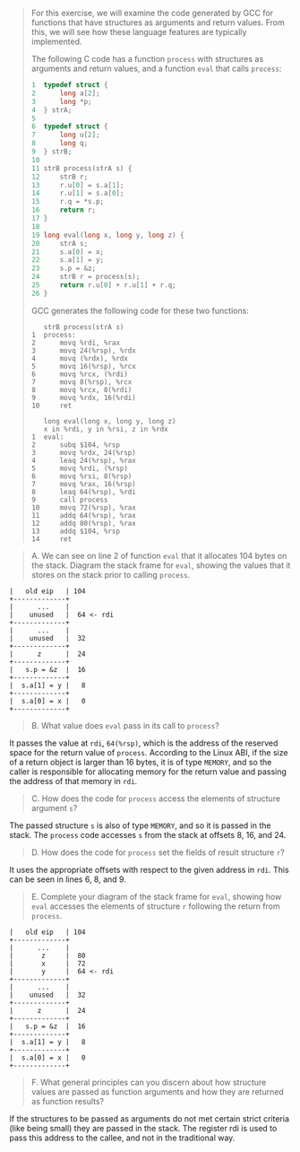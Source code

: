 > For this exercise, we will examine the code generated by GCC for functions
> that have structures as arguments and return values. From this, we will see
> how these language features are typically implemented.
>
> The following C code has a function `process` with structures as arguments and
> return values, and a function `eval` that calls `process`:
> 
> ```C
> 1  typedef struct {
> 2      long a[2];
> 3      long *p;
> 4  } strA;
> 5
> 6  typedef struct {
> 7      long u[2];
> 8      long q;
> 9  } strB;
> 10
> 11 strB process(strA s) {
> 12     strB r;
> 13     r.u[0] = s.a[1];
> 14     r.u[1] = s.a[0];
> 15     r.q = *s.p;
> 16     return r;
> 17 }
> 18
> 19 long eval(long x, long y, long z) {
> 20     strA s;
> 21     s.a[0] = x;
> 22     s.a[1] = y;
> 23     s.p = &z;
> 24     strB r = process(s);
> 25     return r.u[0] + r.u[1] + r.q;
> 26 }
> ```
> 
> GCC generates the following code for these two functions:
> 
> ```Assembly
>    strB process(strA s)
> 1  process:
> 2      movq %rdi, %rax
> 3      movq 24(%rsp), %rdx
> 4      movq (%rdx), %rdx
> 5      movq 16(%rsp), %rcx
> 6      movq %rcx, (%rdi)
> 7      movq 8(%rsp), %rcx
> 8      movq %rcx, 8(%rdi)
> 9      movq %rdx, 16(%rdi)
> 10     ret
> ```
> 
> ```Assembly
>    long eval(long x, long y, long z)
>    x in %rdi, y in %rsi, z in %rdx
> 1  eval:
> 2      subq $104, %rsp
> 3      movq %rdx, 24(%rsp)
> 4      leaq 24(%rsp), %rax
> 5      movq %rdi, (%rsp)
> 6      movq %rsi, 8(%rsp)
> 7      movq %rax, 16(%rsp)
> 8      leaq 64(%rsp), %rdi
> 9      call process
> 10     movq 72(%rsp), %rax
> 11     addq 64(%rsp), %rax
> 12     addq 80(%rsp), %rax
> 13     addq $104, %rsp
> 14     ret
> ```

> A. We can see on line 2 of function `eval` that it allocates 104 bytes on the
> stack. Diagram the stack frame for `eval`, showing the values that it stores
> on the stack prior to calling `process`.

```
|   old eip   | 104
+-------------+
|      ...    |
|    unused   |  64 <- rdi
+-------------+
|      ...    |
|    unused   |  32
+-------------+
|      z      |  24
+-------------+
|   s.p = &z  |  16
+-------------+
|  s.a[1] = y |   8
+-------------+
|  s.a[0] = x |   0
+-------------+
```

> B. What value does `eval` pass in its call to `process`?

It passes the value at `rdi`, `64(%rsp)`, which is the address of the reserved
space for the return value of `process`. According to the Linux ABI, if the size
of a return object is larger than 16 bytes, it is of type `MEMORY`, and so the
caller is responsible for allocating memory for the return value and passing the
address of that memory in `rdi`.

> C. How does the code for `process` access the elements of structure argument
> `s`?

The passed structure `s` is also of type `MEMORY`, and so it is passed in the
stack. The `process` code accesses `s` from the stack at offsets 8, 16, and 24.

> D. How does the code for `process` set the fields of result structure `r`?

It uses the appropriate offsets with respect to the given address in `rdi`. This
can be seen in lines 6, 8, and 9.

> E. Complete your diagram of the stack frame for `eval`, showing how `eval`
> accesses the elements of structure `r` following the return from `process`.

```
|   old eip   | 104
+-------------+
|      ...    |
|       z     |  80
|       x     |  72
|       y     |  64 <- rdi
+-------------+
|      ...    |
|    unused   |  32
+-------------+
|      z      |  24
+-------------+
|   s.p = &z  |  16
+-------------+
|  s.a[1] = y |   8
+-------------+
|  s.a[0] = x |   0
+-------------+
```

> F. What general principles can you discern about how structure values are
> passed as function arguments and how they are returned as function results?

If the structures to be passed as arguments do not met certain strict criteria
(like being small) they are passed in the stack. The register rdi is used to
pass this address to the callee, and not in the traditional way.
